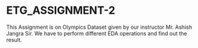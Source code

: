 # ETG_ASSIGNMENT-2

This Assignment is on Olympics Dataset given by our instructor Mr. Ashish Jangra Sir. We have to perform different EDA operations and find out the result.
